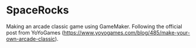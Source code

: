 # SpaceRocks
Making an arcade classic game using GameMaker.
Following the official post from YoYoGames (https://www.yoyogames.com/blog/485/make-your-own-arcade-classic).
